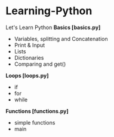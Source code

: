 # Learning-Python
Let's Learn Python
<strong>Basics [basics.py]</strong>
* Variables, splitting and Concatenation
* Print & Input
* Lists
* Dictionaries
* Comparing and get()

<strong>Loops [loops.py]</strong>
* if
* for
* while

<strong>Functions [functions.py]</strong>
* simple functions
* main